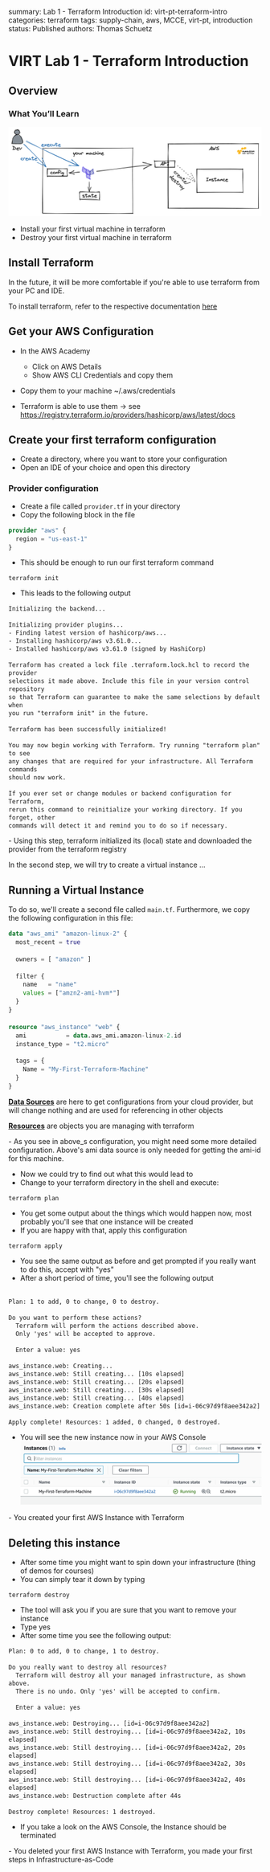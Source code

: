 summary: Lab 1 - Terraform Introduction
id: virt-pt-terraform-intro
categories: terraform
tags: supply-chain, aws, MCCE, virt-pt, introduction
status: Published
authors: Thomas Schuetz

# VIRT Lab 1 - Terraform Introduction
<!-- ------------------------ -->


## Overview

### What You’ll Learn

![Big Picture](./img/mcce-virt-terra-big-picture.png)

* Install your first virtual machine in terraform
* Destroy your first virtual machine in terraform

## Install Terraform
In the future, it will be more comfortable if you're able to use terraform from your PC and IDE.

To install terraform, refer to the respective documentation [here](https://learn.hashicorp.com/tutorials/terraform/install-cli)


## Get your AWS Configuration
* In the AWS Academy
  * Click on AWS Details
  * Show AWS CLI Credentials and copy them
  
* Copy them to your machine ~/.aws/credentials
* Terraform is able to use them -> see https://registry.terraform.io/providers/hashicorp/aws/latest/docs

## Create your first terraform configuration
* Create a directory, where you want to store your configuration
* Open an IDE of your choice and open this directory

### Provider configuration
* Create a file called `provider.tf` in your directory
* Copy the following block in the file
```terraform
provider "aws" {
  region = "us-east-1"
}
```
* This should be enough to run our first terraform command
```
terraform init
```

* This leads to the following output
```
Initializing the backend...

Initializing provider plugins...
- Finding latest version of hashicorp/aws...
- Installing hashicorp/aws v3.61.0...
- Installed hashicorp/aws v3.61.0 (signed by HashiCorp)

Terraform has created a lock file .terraform.lock.hcl to record the provider
selections it made above. Include this file in your version control repository
so that Terraform can guarantee to make the same selections by default when
you run "terraform init" in the future.

Terraform has been successfully initialized!

You may now begin working with Terraform. Try running "terraform plan" to see
any changes that are required for your infrastructure. All Terraform commands
should now work.

If you ever set or change modules or backend configuration for Terraform,
rerun this command to reinitialize your working directory. If you forget, other
commands will detect it and remind you to do so if necessary.
```

<aside class="positive">
- Using this step, terraform initialized its (local) state and downloaded the provider from the terraform registry
</aside>

In the second step, we will try to create a virtual instance ...

## Running a Virtual Instance

To do so, we'll create a second file called `main.tf`. Furthermore, we copy the following configuration in this file:
```terraform
data "aws_ami" "amazon-linux-2" {
  most_recent = true

  owners = [ "amazon" ]

  filter {
    name   = "name"
    values = ["amzn2-ami-hvm*"]
  }
}

resource "aws_instance" "web" {
  ami           = data.aws_ami.amazon-linux-2.id
  instance_type = "t2.micro"

  tags = {
    Name = "My-First-Terraform-Machine"
  }
}
```

**[Data Sources](https://www.terraform.io/docs/language/data-sources/index.html)**
are here to get configurations from your cloud provider, but will change nothing and are used for referencing in other objects 

**[Resources](https://www.terraform.io/docs/language/resources/index.html)**
are objects you are managing with terraform 

<aside class="negative">
- As you see in above_s configuration, you might need some more detailed configuration. Above's ami data source is only needed for getting the ami-id for this machine.
</aside>

* Now we could try to find out what this would lead to
* Change to your terraform directory in the shell and execute:
```
terraform plan
```

* You get some output about the things which would happen now, most probably you'll see that one instance will be created
* If you are happy with that, apply this configuration
```
terraform apply
```

* You see the same output as before and get prompted if you really want to do this, accept with "yes"
* After a short period of time, you'll see the following output

```

Plan: 1 to add, 0 to change, 0 to destroy.

Do you want to perform these actions?
  Terraform will perform the actions described above.
  Only 'yes' will be accepted to approve.

  Enter a value: yes

aws_instance.web: Creating...
aws_instance.web: Still creating... [10s elapsed]
aws_instance.web: Still creating... [20s elapsed]
aws_instance.web: Still creating... [30s elapsed]
aws_instance.web: Still creating... [40s elapsed]
aws_instance.web: Creation complete after 50s [id=i-06c97d9f8aee342a2]

Apply complete! Resources: 1 added, 0 changed, 0 destroyed.
```

* You will see the new instance now in your AWS Console
  ![Terraform Instance](./img/mcce-virt-terra-intro-instance.png)

<aside class="positive">
- You created your first AWS Instance with Terraform
</aside>

## Deleting this instance
* After some time you might want to spin down your infrastructure (thing of demos for courses)
* You can simply tear it down by typing
```
terraform destroy
```
* The tool will ask you if you are sure that you want to remove your instance
* Type yes
* After some time you see the following output:
```
Plan: 0 to add, 0 to change, 1 to destroy.

Do you really want to destroy all resources?
  Terraform will destroy all your managed infrastructure, as shown above.
  There is no undo. Only 'yes' will be accepted to confirm.

  Enter a value: yes

aws_instance.web: Destroying... [id=i-06c97d9f8aee342a2]
aws_instance.web: Still destroying... [id=i-06c97d9f8aee342a2, 10s elapsed]
aws_instance.web: Still destroying... [id=i-06c97d9f8aee342a2, 20s elapsed]
aws_instance.web: Still destroying... [id=i-06c97d9f8aee342a2, 30s elapsed]
aws_instance.web: Still destroying... [id=i-06c97d9f8aee342a2, 40s elapsed]
aws_instance.web: Destruction complete after 44s

Destroy complete! Resources: 1 destroyed.
```
* If you take a look on the AWS Console, the Instance should be terminated

<aside class="positive">
- You deleted your first AWS Instance with Terraform, you made your first steps in Infrastructure-as-Code
</aside>